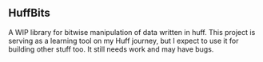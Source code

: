 ## HuffBits

 A WIP library for bitwise manipulation of data written in huff. This project is serving as a learning tool on my Huff journey, but I expect to use it for building other stuff too. It still needs work and may have bugs.